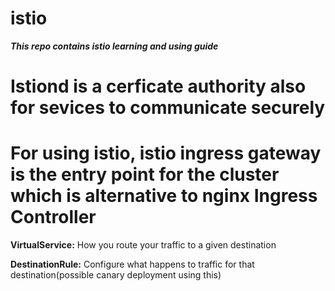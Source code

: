 # istio
***This repo contains istio learning and using guide***

# Istiond is a cerficate authority also for sevices to communicate securely
# For using istio, istio ingress gateway is the entry point for the cluster which is alternative to nginx Ingress Controller


**VirtualService:** How you route your traffic to a given destination 

**DestinationRule:** Configure what happens to traffic for that destination(possible canary deployment using this)

